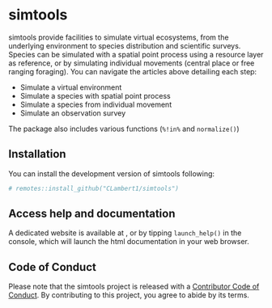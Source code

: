 
<!-- README.md is generated from README.Rmd. Please edit that file -->

# simtools

<!-- badges: start -->
<!-- badges: end -->

simtools provide facilities to simulate virtual ecosystems, from the
underlying environment to species distribution and scientific surveys.
Species can be simulated with a spatial point process using a resource
layer as reference, or by simulating individual movements (central place
or free ranging foraging). You can navigate the articles above detailing
each step:

- Simulate a virtual environment
- Simulate a species with spatial point process
- Simulate a species from individual movement
- Simulate an observation survey

The package also includes various functions (`%!in%` and `normalize()`)

## Installation

You can install the development version of simtools following:

``` r
# remotes::install_github("CLambert1/simtools")
```

## Access help and documentation

A dedicated website is available at , or by tipping `launch_help()` in
the console, which will launch the html documentation in your web
browser.

## Code of Conduct

Please note that the simtools project is released with a [Contributor
Code of
Conduct](https://contributor-covenant.org/version/2/1/CODE_OF_CONDUCT.html).
By contributing to this project, you agree to abide by its terms.
